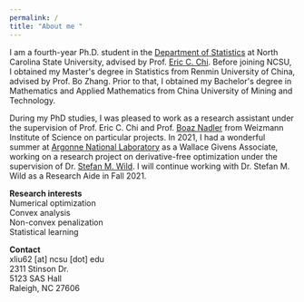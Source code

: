```yaml
---
permalink: /
title: "About me "
---
```


I am a fourth-year Ph.D. student in the [Department of Statistics](https://statistics.sciences.ncsu.edu/) at North Carolina State University, advised by Prof. [Eric C. Chi](http://www.ericchi.com/). Before joining NCSU, I obtained my Master's degree in Statistics from Renmin University of China, advised by Prof. Bo Zhang. Prior to that, I obtained my Bachelor's degree in Mathematics and Applied Mathematics from China University of Mining and Technology. 

During my PhD studies, I was pleased to work as a research assistant under the supervision of Prof. Eric C. Chi and Prof. [Boaz Nadler](https://www.weizmann.ac.il/math/Nadler/home) from Weizmann Institute  of Science on particular projects. In 2021, I had a wonderful summer at [Argonne National Laboratory](https://www.anl.gov/mcs/lans) as a Wallace Givens Associate, working on a research project on derivative-free optimization under the supervision of Dr. [Stefan M. Wild](https://wildsm.github.io/). I will continue working with Dr. Stefan M. Wild as a Research Aide in Fall 2021.

**Research interests**\
Numerical optimization\
Convex analysis\
Non-convex penalization\
Statistical learning

**Contact**\
xliu62 [at] ncsu [dot] edu\
2311 Stinson Dr.\
5123 SAS Hall\
Raleigh, NC 27606




